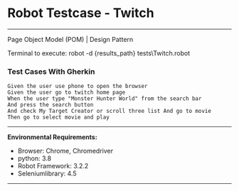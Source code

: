 #  Robot Testcase - Twitch
------------
Page Object Model (POM) | Design Pattern

Terminal to execute:
 robot -d {results_path} tests\Twitch.robot

### Test Cases With Gherkin
	Given the user use phone to open the browser
    Given the user go to twitch home page
    When the user type "Monster Hunter World" from the search bar
    And press the search button
    And check My Target Creator or scroll three list And go to movie
    Then go to select movie and play
------------

**Environmental Requirements:**
- Browser: Chrome, Chromedriver
- python: 3.8
- Robot Framework: 3.2.2
- Seleniumlibrary: 4.5

------------

